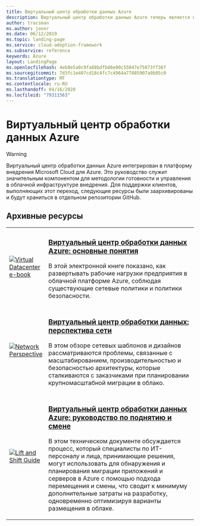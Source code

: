 ```yaml
---
title: Виртуальный центр обработки данных Azure
description: Виртуальный центр обработки данных Azure теперь является платформой внедрения Microsoft Cloud для Azure. Сведения о ресурсах, доступных для поддержки этого перехода.
author: tracsman
ms.author: jonor
ms.date: 06/12/2019
ms.topic: landing-page
ms.service: cloud-adoption-framework
ms.subservice: reference
keywords: Azure
layout: LandingPage
ms.openlocfilehash: 4eb8e5a0c9fa88bdfbd6e00c55047e75873ff36f
ms.sourcegitcommit: 7d3fc1e407cd18c4fc7c4964a77885907a9b85c0
ms.translationtype: MT
ms.contentlocale: ru-RU
ms.lasthandoff: 04/16/2020
ms.locfileid: "79311563"
---
```

<!-- cSpell:ignore tracsman jonor -->

# <a name="azure-virtual-datacenter"></a>Виртуальный центр обработки данных Azure

> [!WARNING]
> Виртуальный центр обработки данных Azure интегрирован в платформу внедрения Microsoft Cloud для Azure. Это руководство служит значительным компонентом для методологии готовности и управления в облачной инфраструктуре внедрения. Для поддержки клиентов, выполняющих этот переход, следующие ресурсы были заархивированы и будут храниться в отдельном репозитории GitHub.

## <a name="archived-resources"></a>Архивные ресурсы

<!-- markdownlint-disable MD033 -->

<table>
<tr>
    <td style="width: 64px; vertical-align: middle;"><a href="https://raw.githubusercontent.com/microsoft/CloudAdoptionFramework/master/archive/vdc/Azure_Virtual_Datacenter.pdf"><img src="../_images/vdc/virtual-datacenter.svg" alt="Virtual Datacenter e-book" /></a></td>
    <td>
        <h3><a href="https://raw.githubusercontent.com/microsoft/CloudAdoptionFramework/master/archive/vdc/Azure_Virtual_Datacenter.pdf">Виртуальный центр обработки данных Azure: основные понятия</a></h3>
        <p>В этой электронной книге показано, как развертывать рабочие нагрузки предприятия в облачной платформе Azure, соблюдая существующие сетевые политики и политики безопасности.</p>
    </td>
</tr>
<tr>
    <td style="width: 64px; vertical-align: middle;"><a href="./networking-vdc.md"><img src="../_images/vdc/vdc-network.png" alt="Network Perspective" /></a></td>
    <td>
        <h3><a href="./networking-vdc.md">Виртуальный центр обработки данных: перспектива сети</a></h3>
        <p>В этом обзоре сетевых шаблонов и дизайнов рассматриваются проблемы, связанные с масштабированием, производительностью и безопасностью архитектуры, которые сталкиваются с заказчиками при планировании крупномасштабной миграции в облако.</p>
    </td>
</tr>
<tr>
    <td style="width: 64px; vertical-align: middle;"><a href="https://raw.githubusercontent.com/microsoft/CloudAdoptionFramework/master/archive/vdc/Azure_Virtual_Datacenter_Lift_and_Shift_Guide.pdf"><img src="../_images/vdc/vdc-lift-and-shift.png" alt="Lift and Shift Guide" /></a></td>
    <td>
        <h3><a href="https://raw.githubusercontent.com/microsoft/CloudAdoptionFramework/master/archive/vdc/Azure_Virtual_Datacenter_Lift_and_Shift_Guide.pdf">Виртуальный центр обработки данных Azure: руководство по поднятию и смене</a></h3>
        <p>В этом техническом документе обсуждается процесс, который специалисты по ИТ-персоналу и лица, принимающие решения, могут использовать для обнаружения и планирования миграции приложений и серверов в Azure с помощью подхода перемещения и смены, что сводит к минимуму дополнительные затраты на разработку, одновременно оптимизируя варианты размещения в облаке.</p>
    </td>
</tr>
</table>

<!-- markdownlint-enable MD033 -->

